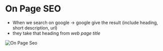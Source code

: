 # On Page SEO

 - When we search on google -> google give the result (include heading, short description, url)
 - they take that heading from *web page title*

![On Page Seo](/screenshots/onpage-1.png)

